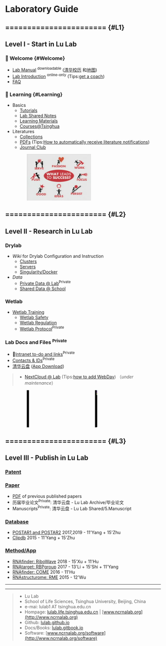 # Laboratory Guide

## ======================= {#L1}

## Level I - Start in Lu Lab

### 🎉 Welcome {#Welcome}

* [Lab Manual](https://www.jianguoyun.com/p/DZVQoDQQ9sSIBhjLzuMC) <sup>downloadable</sup> ([清华校历](https://www.tsinghua.edu.cn/publish/newthu/newthu_cnt/intothu/intothu-1-1.html) 和[地图](https://www.tsinghua.edu.cn/publish/newthu/newthu_cnt/intothu/intothu-2.html))
* [Lab Introduction](https://cloud.tsinghua.edu.cn/f/c73ace6a5d7547c9ba23/) <sup>online-only</sup> (Tips:[get a coach](https://www.ted.com/talks/atul_gawande_want_to_get_great_at_something_get_a_coach))
* [FAQ](FAQ)


### 📖 Learning  {#Learning}

* Basics
  * [Tutorials](https://lulab.gitbook.io)
  * [Lab Shared Notes](https://www.yinxiang.com/everhub/personal/336255)  
  * [Learning Materials](https://cloud.tsinghua.edu.cn/d/21e154bba31143ada2b1/)
  * [Courses@Tsinghua](https://www.ncrnalab.org/courses)  
* Literatures
  * [Collections](https://lulab.gitbook.io/docs/literature-collections)
  * [PDFs](https://cloud.tsinghua.edu.cn/d/928f3f4a8c8d4ab8b8ad/) (Tips:[How to automatically receive literature notifications](reading))
  * [Journal Club](https://cloud.tsinghua.edu.cn/d/132a10f5cfb64fc4bbe8/)


<img src="img/success.png" height="150" style="margin-left:5em">



## ======================= {#L2}

## Level II - Research in Lu Lab



### Drylab

  * *Wiki* for Drylab Configuration and Instruction
    * [Clusters](https://github.com/lulab/intranet/wiki/Clusters)
    * [Servers](https://github.com/lulab/intranet/wiki/Servers)
    * [Singularity/Docker](https://github.com/lulab/intranet/wiki/Singularity)
  * *Data*
    * [Private Data @ Lab](https://github.com/lulab/intranet/tree/master/drylab_data)<sup>Private</sup>
    * [Shared Data @ School](https://lulab.github.io/intranet/shared_data)

### Wetlab
  * [Wetlab Training](https://lulab.github.io/intranet/wetlab_training)
    * [Wetlab Safety](https://lulab.github.io/intranet/wetlab_safety)
    * [Wetlab Regulation](https://lulab.github.io/intranet/wetlab_regulation)
    * [Wetlab Protocol](https://github.com/lulab/intranet/blob/master/wetlab_protocol)<sup>Private</sup>


### Lab Docs and Files <sup>Private</sup>

  * 🚩[Intranet to-do and links](https://github.com/lulab/intranet/projects/1?fullscreen=true)<sup>Private</sup>
  * [Contacts & IDs](https://www.icloud.com/numbers/0jOfAXxHScDY51I-g0RwT1YKQ)<sup>Private</sup>
  * [清华云盘](https://cloud.tsinghua.edu.cn)  ([App Download](https://www.seafile.com/download))

>  * [NextCloud @ Lab](http://lulab.life.tsinghua.edu.cn/nextcloud/) (Tips:[how to add WebDav](https://docs.nextcloud.com/server/15/user_manual/files/access_webdav.html)) （*under maintenance*）


<img src="img/science.gif" height="120" style="margin-left:5em">


## ======================= {#L3}

## Level III - Publish in Lu Lab

### [Patent](https://www.ncrnalab.org/open/#%E7%9B%B8%E5%85%B3%E4%B8%93%E5%88%A9)

### [Paper](https://www.ncrnalab.org/pub)

* [PDF](https://cloud.tsinghua.edu.cn/d/46ebd01fd0484f468152/) of previous published papers
* 历届毕业论文<sup>Private</sup>: 清华云盘 - Lu Lab Archive/毕业论文
* Manuscripts<sup>Private</sup>: 清华云盘 - Lu Lab Shared/5.Manuscript


### [Database](http://www.ncrnalab.org/software)

* [POSTAR1 and POSTAR2](http://lulab.life.tsinghua.edu.cn/postar) 2017,2019 - 11'Yang + 15'Zhu
* [Clipdb](http://lulab.life.tsinghua.edu.cn/clipdb) 2015 - 11'Yang + 15'Zhu

### [Method/App](http://www.ncrnalab.org/software)

* [RNAfinder: RiboWave](http://lulab.github.io/Ribowave) 2018 - 15'Xu + 11'Hu
* [RNAtarget: RBPgroup](https://github.com/lulab/RBPgroup) 2017 - 13'Li + 15'Shi + 11'Yang
* [RNAfinder: COME](https://github.com/lulab/COME) 2016 - 11'Hu
* [RNAstructurome: RME](https://github.com/lulab/RME) 2015 - 12'Wu




---
---

> * Lu Lab
> * School of Life Sciences, Tsinghua University, Beijing, China
> * e-mai: lulab1 AT tsinghua.edu.cn
> * Hompage: [lulab.life.tsinghua.edu.cn](http://lulab.life.tsinghua.edu.cn) \| [www.ncrnalab.org](http://www.ncrnalab.org)
> * Github: [lulab.github.io](http://lulab.github.io)
> * Docs/Books: [lulab.gitbook.io](http://lulab.gitbook.io)
> * Software: [www.ncrnalab.org/software](http://www.ncrnalab.org/software)
